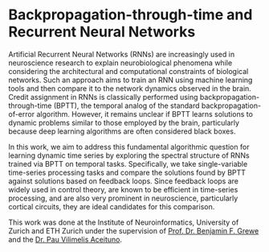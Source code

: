 # Backpropagation-through-time and Recurrent Neural Networks 

Artificial Recurrent Neural Networks (RNNs) are increasingly used in neuroscience research to explain neurobiological phenomena while considering the architectural and computational constraints of biological networks. Such an approach aims to train an RNN using machine learning tools and then compare it to the network dynamics observed in the brain. Credit assignment in RNNs is classically performed using backpropagation-through-time (BPTT), the temporal analog of the standard backpropagation-of-error algorithm. However, it remains unclear if BPTT learns solutions to dynamic problems similar to those employed by the brain, particularly because deep learning algorithms are often considered black boxes.

In this work, we aim to address this fundamental algorithmic question for learning dynamic time series by exploring the spectral structure of RNNs trained via BPTT on temporal tasks. Specifically, we take single-variable time-series processing tasks and compare the solutions found by BPTT against solutions based on feedback loops. Since feedback loops are widely used in control theory, are known to be efficient in time-series processing, and are also very prominent in neuroscience, particularly cortical circuits, they are ideal candidates for this comparison.

This work was done at the Institute of Neuroinformatics, University of Zurich and ETH Zurich under the supervision of [Prof. Dr. Benjamin F. Grewe](https://scholar.google.de/citations?user=ZA-1rh8AAAAJ&hl=en) and the [Dr. Pau Vilimelis Aceituno](https://scholar.google.com/citations?user=dahpSB8AAAAJ&hl=en). 
